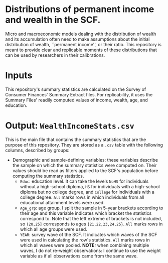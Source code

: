 # Distributions of permanent income and wealth in the SCF.

Micro and macroeconomic models dealing with the distribution of wealth and its accumulation often need to make assumptions about the initial distribution of wealth, ``permanent income'', or their ratio.
This repository is meant to provide clear and replicable moments of these distributions that can be used by researchers in their calibrations.
# Inputs

This repository's summary statistics are calculated on the Survey of Consumer Finances' Summary Extract files. For replicability, it uses the Summary Files' readily computed
values of income, wealth, age, and education.

# Output: `WealthIncomeStats.csv`

This is the main file that contains the summary statistics that are the purpose of this repository. They are stored as a `.csv` table with the following columns, described by groups:
- Demographic and sample-defining variables: these variables describe the sample on which the summary statistics were computed on. Their values should be read as filters applied
  to the SCF's population before computing the summary statistics.
  - `Educ`: education level. It can take the levels `NoHS` for individuals without a high-school diploma, `HS` for individuals with a high-school diploma but no college degree, and
    `College` for individuals with a college degree. `All` marks rows in which individuals from all educational attainment levels were used.
  - `Age_grp`: age group. I split the sample in 5-year brackets according to their age and this variable indicates which bracket the statistics correspond to. Note that the left
     extreme of brackets is not included, so `(20,25]` corresponds to ages `{21,22,23,24,25}`. `All` marks rows in which all age groups were used.
  - `YEAR`: survey wave of the SCF. It indicates which waves of the SCF were used in calculating the row's statistics. `All` marks rows in which all waves were pooled. **NOTE:**
     when combining multiple waves,  I do not re-weight observations: I continue to use the weight variable as if all observations came from the same wave.
